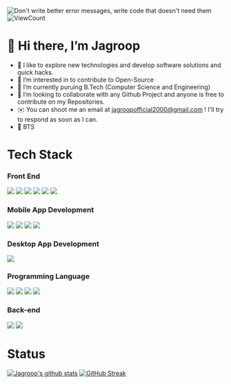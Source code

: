 ![Don't write better error messages, write code that doesn't need them](https://user-images.githubusercontent.com/99062463/161793593-9e15f0a4-d535-42c2-9a1c-bd9065d9a7f1.png)
![ViewCount](https://views.whatilearened.today/views/github/Jagroop2000/views.svg)
# :wave: Hi there, I’m Jagroop
- :orange_book: I like to explore new technologies and develop software solutions and quick hacks.
- 👀 I’m interested in to contribute to Open-Source
- 🌱 I’m currently puruing B.Tech (Computer Science and Engineering)
- 💞️ I’m looking to collaborate with any Github Project and anyone is free to contribute on my Repositories.
- :envelope:  You can shoot me an email at jagroopofficial2000@gmail.com ! I'll try to respond as soon as I can.
- :orange_heart: BTS 

# Tech Stack

### Front End

<img src="https://img.shields.io/badge/HTML5-E34F26?style=for-the-badge&logo=html5&logoColor=white"> <img  src="https://img.shields.io/badge/CSS3-1572B6?style=for-the-badge&logo=css3&logoColor=white"> <img  src="https://img.shields.io/badge/JavaScript-F7DF1E?style=for-the-badge&logo=javascript&logoColor=black"> <img  src="https://img.shields.io/badge/Bootstrap-563D7C?style=for-the-badge&logo=bootstrap&logoColor=white"> <img  src="https://img.shields.io/badge/React-20232A?style=for-the-badge&logo=react&logoColor=61DAFB"> <img src="https://img.shields.io/badge/jQuery-0769AD?style=for-the-badge&logo=jquery&logoColor=white">

### Mobile App Development

<img src="https://img.shields.io/badge/Android-3DDC84?style=for-the-badge&logo=android&logoColor=white"> <img src="https://img.shields.io/badge/Flutter-02569B?style=for-the-badge&logo=flutter&logoColor=white"> <img src="https://img.shields.io/badge/react_native-%2320232a.svg?style=for-the-badge&logo=react&logoColor=%2361DAFB"> <img src="https://img.shields.io/badge/Cordova-35434F?style=for-the-badge&logo=apache-cordova&logoColor=E8E8E8"> 

### Desktop App Development

<img src="https://img.shields.io/badge/Electron-2B2E3A?style=for-the-badge&logo=electron&logoColor=9FEAF9">

### Programming Language

<img src="https://img.shields.io/badge/JavaScript-323330?style=for-the-badge&logo=javascript&logoColor=F7DF1E"> <img src="https://img.shields.io/badge/Java-ED8B00?style=for-the-badge&logo=java&logoColor=white"> <img src="https://img.shields.io/badge/Kotlin-0095D5?&style=for-the-badge&logo=kotlin&logoColor=white"> <img src="https://img.shields.io/badge/Dart-0175C2?style=for-the-badge&logo=dart&logoColor=white">

### Back-end 

<img src="https://img.shields.io/badge/firebase-ffca28?style=for-the-badge&logo=firebase&logoColor=black"> <img src="https://img.shields.io/badge/SQLite-07405E?style=for-the-badge&logo=sqlite&logoColor=white">



# Status

	

[![Jagroop's github stats](https://github-readme-stats.vercel.app/api?username=Jagroop2000)](https://github.com/Jagroop2000/github-readme-stats)
[![GitHub Streak](https://github-readme-streak-stats.herokuapp.com/?user=Jagroop2000&theme=default)](https://git.io/streak-stats)
